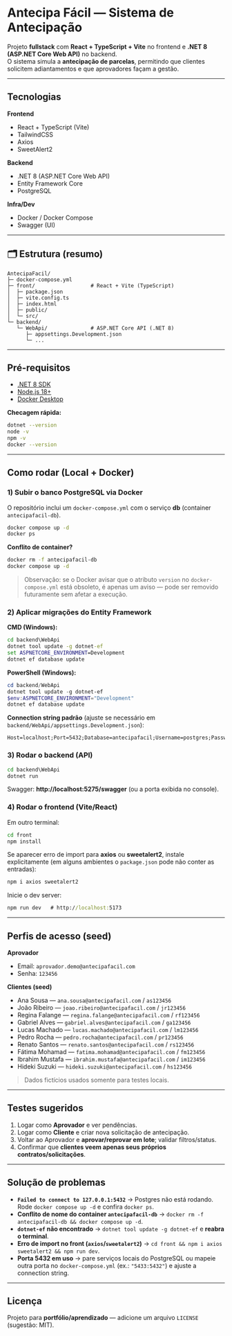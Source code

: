 # Antecipa Fácil — Sistema de Antecipação

Projeto **fullstack** com **React + TypeScript + Vite** no frontend e **.NET 8 (ASP.NET Core Web API)** no backend.  
O sistema simula a **antecipação de parcelas**, permitindo que clientes solicitem adiantamentos e que aprovadores façam a gestão.

---

## Tecnologias

**Frontend**
- React + TypeScript (Vite)
- TailwindCSS
- Axios
- SweetAlert2

**Backend**
- .NET 8 (ASP.NET Core Web API)
- Entity Framework Core
- PostgreSQL

**Infra/Dev**
- Docker / Docker Compose
- Swagger (UI)

---

## 🗂 Estrutura (resumo)

```text
AntecipaFacil/
├─ docker-compose.yml
├─ front/                  # React + Vite (TypeScript)
│  ├─ package.json
│  ├─ vite.config.ts
│  ├─ index.html
│  ├─ public/
│  └─ src/
└─ backend/
   └─ WebApi/              # ASP.NET Core API (.NET 8)
      ├─ appsettings.Development.json
      └─ ...
```

---

## Pré-requisitos

- [.NET 8 SDK](https://dotnet.microsoft.com/en-us/download/dotnet/8.0)
- [Node.js 18+](https://nodejs.org/)
- [Docker Desktop](https://www.docker.com/products/docker-desktop/)

**Checagem rápida:**
```bash
dotnet --version
node -v
npm -v
docker --version
```

---

## Como rodar (Local + Docker)

### 1) Subir o banco PostgreSQL via Docker
O repositório inclui um `docker-compose.yml` com o serviço **db** (container `antecipafacil-db`).

```bash
docker compose up -d
docker ps  
```

**Conflito de container?**
```bash
docker rm -f antecipafacil-db
docker compose up -d
```

> Observação: se o Docker avisar que o atributo `version` no `docker-compose.yml` está obsoleto, é apenas um aviso — pode ser removido futuramente sem afetar a execução.

### 2) Aplicar migrações do Entity Framework

**CMD (Windows):**
```cmd
cd backend\WebApi
dotnet tool update -g dotnet-ef
set ASPNETCORE_ENVIRONMENT=Development
dotnet ef database update
```

**PowerShell (Windows):**
```powershell
cd backend/WebApi
dotnet tool update -g dotnet-ef
$env:ASPNETCORE_ENVIRONMENT="Development"
dotnet ef database update
```

**Connection string padrão** (ajuste se necessário em `backend/WebApi/appsettings.Development.json`):
```
Host=localhost;Port=5432;Database=antecipafacil;Username=postgres;Password=postgres
```

### 3) Rodar o backend (API)
```cmd
cd backend\WebApi
dotnet run
```
Swagger: **http://localhost:5275/swagger** (ou a porta exibida no console).

### 4) Rodar o frontend (Vite/React)
Em outro terminal:
```cmd
cd front
npm install
```
Se aparecer erro de import para **axios** ou **sweetalert2**, instale explicitamente (em alguns ambientes o `package.json` pode não conter as entradas):
```cmd
npm i axios sweetalert2
```
Inicie o dev server:
```cmd
npm run dev   # http://localhost:5173
```

---

## Perfis de acesso (seed)

**Aprovador**
- Email: `aprovador.demo@antecipafacil.com`
- Senha: `123456`

**Clientes (seed)**
- Ana Sousa — `ana.sousa@antecipafacil.com` / `as123456`
- João Ribeiro — `joao.ribeiro@antecipafacil.com` / `jr123456`
- Regina Falange — `regina.falange@antecipafacil.com` / `rf123456`
- Gabriel Alves — `gabriel.alves@antecipafacil.com` / `ga123456`
- Lucas Machado — `lucas.machado@antecipafacil.com` / `lm123456`
- Pedro Rocha — `pedro.rocha@antecipafacil.com` / `pr123456`
- Renato Santos — `renato.santos@antecipafacil.com` / `rs123456`
- Fátima Mohamad — `fatima.mohamad@antecipafacil.com` / `fm123456`
- Ibrahim Mustafa — `ibrahim.mustafa@antecipafacil.com` / `im123456`
- Hideki Suzuki — `hideki.suzuki@antecipafacil.com` / `hs123456`

> Dados fictícios usados somente para testes locais.

---

## Testes sugeridos

1. Logar como **Aprovador** e ver pendências.  
2. Logar como **Cliente** e criar nova solicitação de antecipação.  
3. Voltar ao Aprovador e **aprovar/reprovar em lote**; validar filtros/status.  
4. Confirmar que **clientes veem apenas seus próprios contratos/solicitações**.

---

## Solução de problemas

- **`Failed to connect to 127.0.0.1:5432`** → Postgres não está rodando. Rode `docker compose up -d` e confira `docker ps`.
- **Conflito de nome do container `antecipafacil-db`** → `docker rm -f antecipafacil-db && docker compose up -d`.
- **`dotnet-ef` não encontrado** → `dotnet tool update -g dotnet-ef` e **reabra o terminal**.
- **Erro de import no front (`axios`/`sweetalert2`)** → `cd front && npm i axios sweetalert2 && npm run dev`.
- **Porta 5432 em uso** → pare serviços locais do PostgreSQL ou mapeie outra porta no `docker-compose.yml` (ex.: `"5433:5432"`) e ajuste a connection string.

---

## Licença

Projeto para **portfólio/aprendizado** — adicione um arquivo `LICENSE` (sugestão: MIT).

